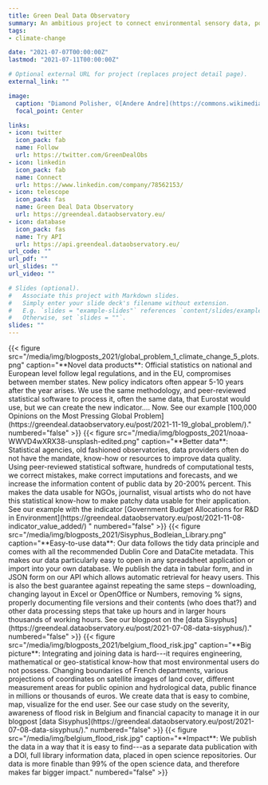 ```yaml
---
title: Green Deal Data Observatory
summary: An ambitious project to connect environmental sensory data, political and policy survey data with socio-economic indicators.
tags:
- climate-change

date: "2021-07-07T00:00:00Z"
lastmod: "2021-07-11T00:00:00Z"

# Optional external URL for project (replaces project detail page).
external_link: ""

image:
  caption: "Diamond Polisher, ©[Andere Andre](https://commons.wikimedia.org/w/index.php?curid=4770037)"
  focal_point: Center

links:
- icon: twitter
  icon_pack: fab
  name: Follow
  url: https://twitter.com/GreenDealObs
- icon: linkedin
  icon_pack: fab
  name: Connect
  url: https://www.linkedin.com/company/78562153/
- icon: telescope
  icon_pack: fas
  name: Green Deal Data Observatory
  url: https://greendeal.dataobservatory.eu/
- icon: database
  icon_pack: fas
  name: Try API
  url: https://api.greendeal.dataobservatory.eu/
url_code: ""
url_pdf: ""
url_slides: ""
url_video: ""

# Slides (optional).
#   Associate this project with Markdown slides.
#   Simply enter your slide deck's filename without extension.
#   E.g. `slides = "example-slides"` references `content/slides/example-slides.md`.
#   Otherwise, set `slides = ""`.
slides: ""
---
```



<td style="text-align: center;">{{< figure src="/media/img/blogposts_2021/global_problem_1_climate_change_5_plots.png" caption="**Novel data products**: Official statistics on national and European level follow legal regulations, and in the EU, compromises between member states.  New policy indicators often appear 5-10 years after the year arises. We use the same methodology, and peer-reviewed statistical software to process it, often the same data, that Eurostat would use, but we can create the new indicator…. Now. See our example [100,000 Opinions on the Most Pressing Global Problem](https://greendeal.dataobservatory.eu/post/2021-11-19_global_problem/)." numbered="false" >}}</td>

<td style="text-align: center;">{{< figure src="/media/img/blogposts_2021/noaa-WWVD4wXRX38-unsplash-edited.png" caption="**Better data**:  Statistical agencies, old fashioned observatories, data providers often do not have the mandate, know-how or resources to improve data quality. Using peer-reviewed statistical software, hundreds of computational tests, we correct mistakes, make correct imputations and forecasts, and we increase the information content of public data by 20-200% percent. This makes the data usable for NGOs, journalist, visual artists who do not have this statistical know-how to make patchy data usable for their application. See our example with the indicator [Government Budget Allocations for R&D in Environment](https://greendeal.dataobservatory.eu/post/2021-11-08-indicator_value_added/)
" numbered="false" >}}</td>

<td style="text-align: center;">{{< figure src="/media/img/blogposts_2021/Sisyphus_Bodleian_Library.png" caption="**Easy-to-use data**:  Our data follows the tidy data principle and comes with all the recommended Dublin Core and DataCite metadata. This makes our data particularly easy to open in any spreadsheet application or import into your own database. We publish the data in tabular form, and in JSON form on our API which allows automatic retrieval for heavy users. This is also the best guarantee against repeating the same steps – downloading, changing layout in Excel or OpenOffice or Numbers, removing % signs, properly documenting file versions and their contents (who does that?) and other data processing steps that take up hours and in larger hours thousands of working hours. See our blogpost on the [data Sisyphus](https://greendeal.dataobservatory.eu/post/2021-07-08-data-sisyphus/)." numbered="false" >}}</td>


<td style="text-align: center;">{{< figure src="/media/img/blogposts_2021/belgium_flood_risk.jpg" caption="**Big picture**: Integrating and joining data is hard---it requires engineering, mathematical or geo-statistical know-how that most environmental users do not possess. Changing boundaries of French departments, various projections of coordinates on satellite images of land cover, different measurement areas for public opinion and hydrological data, public finance in millions or thousands of euros. We create data that is easy to combine, map, visualize for the end user. See our case study on the severity, awareness of flood risk in Belgium and financial capacity to manage it in our blogpost [data Sisyphus](https://greendeal.dataobservatory.eu/post/2021-07-08-data-sisyphus/)." numbered="false" >}}</td>

<td style="text-align: center;">{{< figure src="/media/img/belgium_flood_risk.jpg" caption="**Impact**: We publish the data in a way that it is easy to find---as a separate data publication with a DOI, full library information data, placed in open science repositories. Our data is more finable than 99% of the open science data, and therefore makes far bigger impact." numbered="false" >}}</td>

 